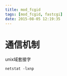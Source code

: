 ```yaml
---
title: mod_fcgid
tags: [mod_fcgid, fastcgi]
date: 2015-08-05 12:19:35
---
```


# 通信机制

unix域套接字

    netstat -lxnp
